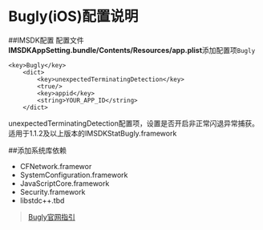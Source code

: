 # Bugly(iOS)配置说明

##IMSDK配置
配置文件**IMSDKAppSetting.bundle/Contents/Resources/app.plist**添加配置项`Bugly`

```
<key>Bugly</key>
	<dict>
		<key>unexpectedTerminatingDetection</key>
		<true/>
		<key>appid</key>
		<string>YOUR_APP_ID</string>
	</dict>
```

unexpectedTerminatingDetection配置项，设置是否开启非正常闪退异常捕获。适用于1.1.2及以上版本的IMSDKStatBugly.framework

##添加系统库依赖

+ CFNetwork.framewor
+ SystemConfiguration.framework
+ JavaScriptCore.framework
+ Security.framework
+ libstdc++.tbd

> [Bugly官网指引](https://bugly.qq.com/docs/user-guide/instruction-manual-ios/?v=20161012083243)




